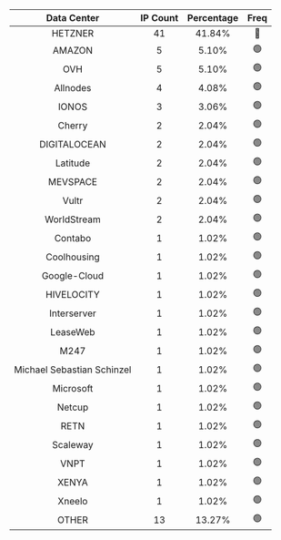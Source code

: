 | Data Center | IP Count | Percentage | Freq |
|:------------:|:--------:|:-----------:|:-----:|
| HETZNER | 41 | 41.84% | 🔴 |
| AMAZON | 5 | 5.10% | 🟢 |
| OVH | 5 | 5.10% | 🟢 |
| Allnodes | 4 | 4.08% | 🟢 |
| IONOS | 3 | 3.06% | 🟢 |
| Cherry | 2 | 2.04% | 🟢 |
| DIGITALOCEAN | 2 | 2.04% | 🟢 |
| Latitude | 2 | 2.04% | 🟢 |
| MEVSPACE | 2 | 2.04% | 🟢 |
| Vultr | 2 | 2.04% | 🟢 |
| WorldStream | 2 | 2.04% | 🟢 |
| Contabo | 1 | 1.02% | 🟢 |
| Coolhousing | 1 | 1.02% | 🟢 |
| Google-Cloud | 1 | 1.02% | 🟢 |
| HIVELOCITY | 1 | 1.02% | 🟢 |
| Interserver | 1 | 1.02% | 🟢 |
| LeaseWeb | 1 | 1.02% | 🟢 |
| M247 | 1 | 1.02% | 🟢 |
| Michael Sebastian Schinzel | 1 | 1.02% | 🟢 |
| Microsoft | 1 | 1.02% | 🟢 |
| Netcup | 1 | 1.02% | 🟢 |
| RETN | 1 | 1.02% | 🟢 |
| Scaleway | 1 | 1.02% | 🟢 |
| VNPT | 1 | 1.02% | 🟢 |
| XENYA | 1 | 1.02% | 🟢 |
| Xneelo | 1 | 1.02% | 🟢 |
| OTHER | 13 | 13.27% | 🟢 |
